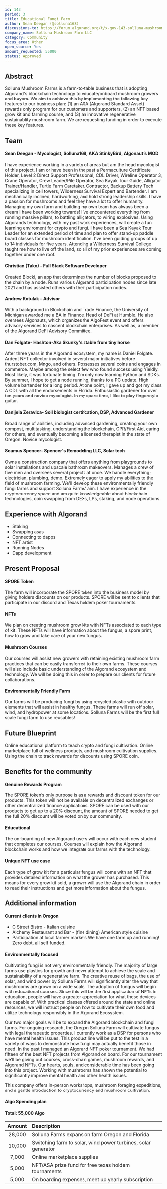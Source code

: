 ```yaml
---
id: 143
period: 3
title: Educational Fungi Farm
author: Sean Deegan (@solluna168)
discussions-to: https://forum.algorand.org/t/x-gov-143-solluna-mushroom-farm/11338
company_name: Solluna Mushroom Farm LLC
category: Community
focus_area: Other
open_source: Yes
amount_requested: 55000
status: Approved
---
```


## Abstract
Solluna Mushroom Farms is a farm-to-table business that is adopting Algorand's blockchain technology to educate/onboard mushroom growers and buyers.
We aim to achieve this by implementing the following key features to our business plan: (1) an ASA (Algorand Standard Asset) rewards only program for our customers and supporters, (2) an NFT based grow kit and farming course, and (3) an innovative regenerative sustainablity mushroom farm. We are requesting funding in order to execute these key features.

## Team

#### Sean Deegan - Mycologist, Solluna168, AKA StinkyBird, Algonaut’s MOD
I have experience working in a variety of areas but am the head mycologist of this project. I am or have been in the past a Permaculture Certificate Holder, Level 2 Direct Support Professional, CDL Driver, Wireline Operator 3, Crane Operator, Crew Leader/Pile Operator, Sea Kayak Tour Guide, Alligator Trainer/Handler, Turtle Farm Caretaker, Contractor, Backup Battery Tech specializing in cell towers, Wilderness Survival Expert and Bartender. I am mechanically inclined, hardworking, and hold strong leadership skills. I have a passion for mushrooms and feel they have a lot to offer humanity. Managing my own farm and building my own team has always been a dream I have been working towards! I've encountered everything from running massive pillars, to battling alligators, to wiring explosives. Using Algorands technology, with my past work experiences, will create a fun learning enviroment for crypto and fungi. I have been a Sea Kayak Tour Leader for an extended period of time and plan to offer stand-up paddle board classes for mushroom identification. I've been guiding groups of up to 14 individuals for five years. Attending a Wilderness Survival College taught me how to live off the land, so all of my prior experiences are coming together under one roof.

#### Christian (Tako) - Full Stack Software Developer

Created Blocki, an app that determines the number of blocks proposed to the chain by a node. Runs various Algorand participation nodes since late 2021 and has assisted others with their participation nodes.

#### Andrew Kotulak – Advisor

With a background in Blockchain and Trade Finance, the University of Michigan awarded me a BA in Finance. Head of DeFi at Humble. He also oversees Algonauts, which organizes the AlgoFest event and offers advisory services to nascent blockchain enterprises. As well as, a member of the Algorand DeFi Advisory Committee.

#### Dan Folgate- Hashton-Aka Skunky's stable from tiny horse

After three years in the Algorand ecosystem, my name is Daniel Folgate. Ardent NFT collector involved in several major initiatives before thurstober.com, Mngo, and others. Possesses several coins and engages in commerce. Maybe among the select few who found success using Yieldly. Most likely, it was fortunate timing. I'm only now learning Python and SDKs. By summer, I hope to get a node running, thanks to a PC update. High volume bartender for a long period. At one point, I gave up and got my class A CDL with all the endorsements in Florida. Enthusiastic gardener for over ten years and novice mycologist. In my spare time, I like to play fingerstyle guitar.

#### Danijela Zeravica- Soil biologist certifcation, DSP, Advanced Gardener

Broad range of abilities, including advanced gardening, creating your own compost, multitasking, understanding the blockchain, CPR/First Aid, caring for others, and eventually becoming a licensed therapist in the state of Oregon. Novice mycologist.

#### Seamus Spencer- Spencer's Remodeling LLC, Solar tech

Owns a construction company that offers anything from playgrounds to solar installations and upscale bathroom makeovers. Manages a crew of five men and oversees several projects at once. We handle everything; electrician, plumbing, demo. Extremely eager to apply my abilities to the field of mushroom farming. We'll develop these environmentally friendly fungi farms and support Solluna Farms' aim. I have experience in the cryptocurrency space and am quite knowledgeable about blockchain technologies, coin swapping from DEXs, LPs, staking, and node operations.

## Experience with Algorand

- Staking
- Swapping asas
- Connecting to dapps
- NFT artist
- Running Nodes
- Dapp development 

## Present Proposal

#### SPORE Token
The farm will incorporate the SPORE token into the business model by giving holders discounts on our products. SPORE will be sent to clients that participate in our discord and Texas holdem poker tournaments.

#### NFTs
We plan on creating mushroom grow kits with NFTs associated to each type of kit. These NFTs will have information about the fungus, a spore print, how to grow and take care of your new fungus.

#### Mushroom Courses
Our courses will assist new growers with retaining existing mushroom farm practices that can be easily transferred to their own farms. These courses will also include basic understanding of the Algorand ecosystem and technology. We will be doing this in order to prepare our clients for future collaborations.

#### Environmentally Friendly Farm
Our farms will be producing fungi by using recycled plastic with outdoor elements that will assist in healthy fungus. These farms will run off solar, wind, and hydropower at some locations. Solluna Farms will be the first full scale fungi farm to use reusables!

## Future Blueprint
Online educational platform to teach crypto and fungi cultivation. Online marketplace full of wellness products, and mushroom cultivation supplies. Using the chain to track rewards for discounts using SPORE coin.

## Benefits for the community

#### Genuine Rewards Program
The SPORE token’s only purpose is as a rewards and discount token for our products. This token will not be available on decentralized exchanges or other decentralized finance applications. SPORE can be used with our products to get up to a 20% discount, the amount of SPORE needed to get the full 20% discount will be voted on by our community.

#### Educational
The on-boarding of new Algorand users will occur with each new student that completes our courses. Courses will explain how the Algorand blockchain works and how we integrate our farms with the technology.

#### Unique NFT use case
Each type of grow kit for a particular fungus will come with an NFT that provides detailed information on what the grower has purchased. This means for every grow kit sold, a grower will use the Algorand chain in order to read their instructions and get more information about the fungus.

## Additional information

#### Current clients in Oregon
- C Street Bistro - Italian cuisine
- Alchemy Restaurant and Bar - (fine dining) American style cuisine
- Participation at local farmer markets
  We have one farm up and running! Zero debt, all self funded. 

#### Environmentally focused
Cultivating fungi is not very environmentally friendly. The majority of large farms use plastics for growth and never attempt to achieve the scale and sustainability of a regenerative farm. The creative reuse of bags, the use of solar, and wind power by Solluna Farms will significantly alter the way that mushrooms are grown on a wide scale. The adoption of fungus will begin with educational courses. Since this will be the first application of NFTs in education, people will have a greater appreciation for what these devices are capable of. With practical classes offered around the state and online resources, we will instruct people on how to cultivate their own food and utilize technology responsibly in the Algorand Ecosystem.

Our two major goals will be to expand the Algorand blockchain and fungi farms. For ongoing research, the Oregon Solluna Farm will cultivate fungus with legal therapeutic properties. I currently work as a DSP for persons who have mental health issues. This product line will be put to the test in a variety of ways to demonstrate how fungi may actually benefit those in need. In the past I managed an Algorand NFT poker tournament. We had fifteen of the best NFT projects from Algorand on board. For our tournament we’ll be giving out courses, cross-chain games, mushroom rewards, and Algorand NFTs. Our hearts, souls, and considerable time has been going into this project. Working with mushrooms has shown the potential to significantly improve mental health and other health issues.

This company offers in-person workshops, mushroom foraging expeditions, and a gentle introduction to cryptocurrency and mushroom cultivation.

#### Algo Spending plan

#### Total: 55,000 Algo

| Amount | Description                                                   |
| :----: | :------------------------------------------------------------ |
| 28,000 | Solluna Farms expansion farm Oregon and Florida               |
| 10,000 | Switching farm to solar, wind power turbines, solar generator |
| 7,000  | Online marketplace supplies                                   |
| 5,000  | NFT/ASA prize fund for free texas holdem tournaments          |
| 5,000  | On boarding expenses, meet up yearly subscription             |
